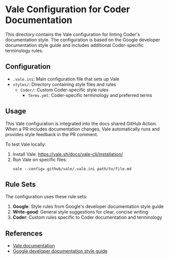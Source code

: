 # Vale Configuration for Coder Documentation

This directory contains the Vale configuration for linting Coder's documentation style. The configuration is based on the Google developer documentation style guide and includes additional Coder-specific terminology rules.

## Configuration

- `.vale.ini`: Main configuration file that sets up Vale
- `styles/`: Directory containing style files and rules
  - `Coder/`: Custom Coder-specific style rules
    - `Terms.yml`: Coder-specific terminology and preferred terms

## Usage

This Vale configuration is integrated into the docs shared GitHub Action. When a PR includes documentation changes, Vale automatically runs and provides style feedback in the PR comment.

To test Vale locally:

1. Install Vale: https://vale.sh/docs/vale-cli/installation/
2. Run Vale on specific files:
   ```
   vale --config=.github/vale/.vale.ini path/to/file.md
   ```

## Rule Sets

The configuration uses these rule sets:

1. **Google**: Style rules from Google's developer documentation style guide
2. **Write-good**: General style suggestions for clear, concise writing
3. **Coder**: Custom rules specific to Coder documentation and terminology

## References

- [Vale documentation](https://vale.sh/docs/)
- [Google developer documentation style guide](https://developers.google.com/style)